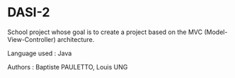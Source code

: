 # DASI-2

School project whose goal is to create a project based on the MVC (Model-View-Controller) architecture.

Language used : Java

Authors : Baptiste PAULETTO, Louis UNG
